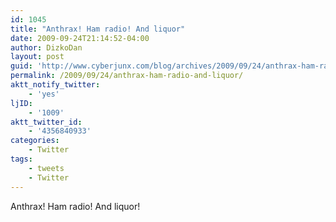 ```yaml
---
id: 1045
title: "Anthrax! Ham radio! And liquor"
date: 2009-09-24T21:14:52-04:00
author: DizkoDan
layout: post
guid: 'http://www.cyberjunx.com/blog/archives/2009/09/24/anthrax-ham-radio-and-liquor/'
permalink: /2009/09/24/anthrax-ham-radio-and-liquor/
aktt_notify_twitter:
    - 'yes'
ljID:
    - '1009'
aktt_twitter_id:
    - '4356840933'
categories:
    - Twitter
tags:
    - tweets
    - Twitter
---
```


Anthrax! Ham radio! And liquor!